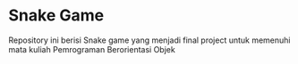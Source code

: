 # Snake Game 
Repository ini berisi Snake game yang menjadi final project untuk memenuhi mata kuliah Pemrograman Berorientasi Objek
